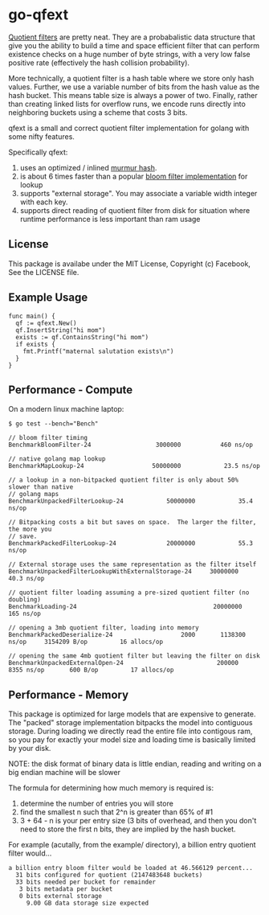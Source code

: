 # go-qfext

[Quotient filters](https://en.wikipedia.org/wiki/Quotient_filter) are
pretty neat.  They are a probabalistic data structure that give you
the ability to build a time and space efficient filter that can
perform existence checks on a huge number of byte strings, with a very
low false positive rate (effectively the hash collision probability).

More technically, a quotient filter is a hash table where we store
only hash values.  Further, we use a variable number of bits from the
hash value as the hash bucket.  This means table size is always a
power of two.  Finally, rather than creating linked lists for overflow
runs, we encode runs directly into neighboring buckets using a scheme
that costs 3 bits.

qfext is a small and correct quotient filter implementation for
golang with some nifty features.

Specifically qfext:
  1. uses an optimized / inlined [murmur hash](https://en.wikipedia.org/wiki/MurmurHash).
  2. is about 6 times faster than a popular [bloom filter implementation](https://github.com/willf/bloom) for lookup
  3. supports "external storage".  You may associate a variable width integer with each
     key.
  4. supports direct reading of quotient filter from disk for situation where runtime performance is less important
     than ram usage

## License

This package is availabe under the MIT License, Copyright (c) Facebook, See the LICENSE file.

## Example Usage

```
func main() {
  qf := qfext.New()
  qf.InsertString("hi mom")
  exists := qf.ContainsString("hi mom")	
  if exists {
    fmt.Printf("maternal salutation exists\n")
  }
}
```

## Performance - Compute

On a modern linux machine laptop:

```
$ go test --bench="Bench"

// bloom filter timing
BenchmarkBloomFilter-24					 3000000	       460 ns/op

// native golang map lookup
BenchmarkMapLookup-24					50000000	        23.5 ns/op

// a lookup in a non-bitpacked quotient filter is only about 50% slower than native
// golang maps
BenchmarkUnpackedFilterLookup-24			50000000	        35.4 ns/op

// Bitpacking costs a bit but saves on space.  The larger the filter, the more you
// save.
BenchmarkPackedFilterLookup-24				20000000	        55.3 ns/op

// External storage uses the same representation as the filter itself
BenchmarkUnpackedFilterLookupWithExternalStorage-24    	30000000	        40.3 ns/op

// quotient filter loading assuming a pre-sized quotient filter (no doubling)
BenchmarkLoading-24                                    	 20000000          165 ns/op

// opening a 3mb quotient filter, loading into memory
BenchmarkPackedDeserialize-24				    2000	   1138300 ns/op	 3154209 B/op	      16 allocs/op

// opening the same 4mb quotient filter but leaving the filter on disk
BenchmarkUnpackedExternalOpen-24                       	  200000        8355 ns/op	     600 B/op	      17 allocs/op
```

## Performance - Memory

This package is optimized for large models that are expensive to
generate.  The "packed" storage implementation bitpacks the model into
contiguous storage.  During loading we directly read the entire file
into contigous ram, so you pay for exactly your model size and loading
time is basically limited by your disk.  

NOTE: the disk format of binary data is little endian, reading and writing
on a big endian machine will be slower

The formula for determining how much memory is required is:
  1. determine the number of entries you will store
  2. find the smallest n such that 2^n is greater than 65% of #1 
  3. 3 + 64 - n is your per entry size (3 bits of overhead, and then
     you don't need to store the first n bits, they are implied by
     the hash bucket.

For example (acutally, from the example/ directory), a billion entry quotient filter would...
```
a billion entry bloom filter would be loaded at 46.566129 percent...
  31 bits configured for quotient (2147483648 buckets)
  33 bits needed per bucket for remainder
   3 bits metadata per bucket
   0 bits external storage
     9.00 GB data storage size expected
```

